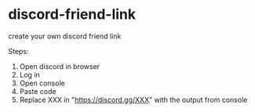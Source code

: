 # discord-friend-link
create your own discord friend link

Steps:
1. Open discord in browser
2. Log in
3. Open console
4. Paste code
5. Replace XXX in "https://discord.gg/XXX" with the output from console
